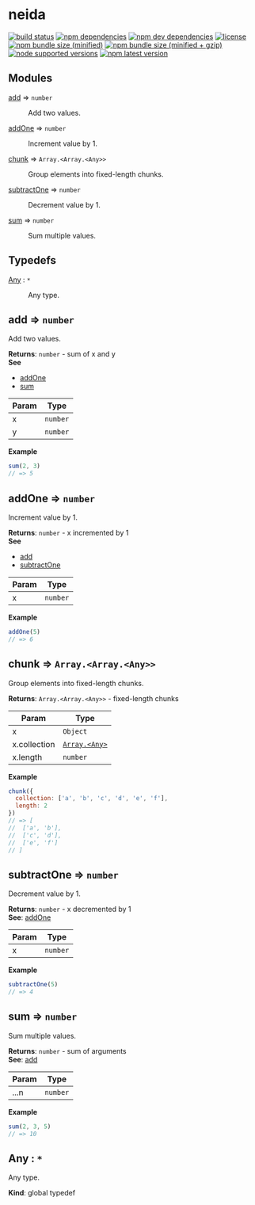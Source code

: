 # neida
[![build status][travis badge]][travis url]
[![npm dependencies][david dependencies badge]][david dependencies url]
[![npm dev dependencies][david dev dependencies badge]][david dev dependencies url]
[![license][license badge]][license file]
[![npm bundle size (minified)][bundlephobia badge]][bundlephobia url]
[![npm bundle size (minified + gzip)][bundlephobia badge zip]][bundlephobia url]
[![node supported versions][node badge]][package file]
[![npm latest version][npm badge]][npm url]

## Modules

<dl>
<dt><a href="#module_add">add</a> ⇒ <code>number</code></dt>
<dd><p>Add two values.</p>
</dd>
<dt><a href="#module_addOne">addOne</a> ⇒ <code>number</code></dt>
<dd><p>Increment value by 1.</p>
</dd>
<dt><a href="#module_chunk">chunk</a> ⇒ <code>Array.&lt;Array.&lt;Any&gt;&gt;</code></dt>
<dd><p>Group elements into fixed-length chunks.</p>
</dd>
<dt><a href="#module_subtractOne">subtractOne</a> ⇒ <code>number</code></dt>
<dd><p>Decrement value by 1.</p>
</dd>
<dt><a href="#module_sum">sum</a> ⇒ <code>number</code></dt>
<dd><p>Sum multiple values.</p>
</dd>
</dl>

## Typedefs

<dl>
<dt><a href="#Any">Any</a> : <code>*</code></dt>
<dd><p>Any type.</p>
</dd>
</dl>

<a name="module_add"></a>

## add ⇒ <code>number</code>
Add two values.

**Returns**: <code>number</code> - sum of x and y  
**See**

- [addOne](#module_addOne)
- [sum](#module_sum)


| Param | Type |
| --- | --- |
| x | <code>number</code> | 
| y | <code>number</code> | 

**Example**  
```js
sum(2, 3)
// => 5
```
<a name="module_addOne"></a>

## addOne ⇒ <code>number</code>
Increment value by 1.

**Returns**: <code>number</code> - x incremented by 1  
**See**

- [add](#module_add)
- [subtractOne](#module_subtractOne)


| Param | Type |
| --- | --- |
| x | <code>number</code> | 

**Example**  
```js
addOne(5)
// => 6
```
<a name="module_chunk"></a>

## chunk ⇒ <code>Array.&lt;Array.&lt;Any&gt;&gt;</code>
Group elements into fixed-length chunks.

**Returns**: <code>Array.&lt;Array.&lt;Any&gt;&gt;</code> - fixed-length chunks  

| Param | Type |
| --- | --- |
| x | <code>Object</code> | 
| x.collection | [<code>Array.&lt;Any&gt;</code>](#Any) | 
| x.length | <code>number</code> | 

**Example**  
```js
chunk({
  collection: ['a', 'b', 'c', 'd', 'e', 'f'],
  length: 2
})
// => [
//  ['a', 'b'],
//  ['c', 'd'],
//  ['e', 'f']
// ]
```
<a name="module_subtractOne"></a>

## subtractOne ⇒ <code>number</code>
Decrement value by 1.

**Returns**: <code>number</code> - x decremented by 1  
**See**: [addOne](#module_addOne)  

| Param | Type |
| --- | --- |
| x | <code>number</code> | 

**Example**  
```js
subtractOne(5)
// => 4
```
<a name="module_sum"></a>

## sum ⇒ <code>number</code>
Sum multiple values.

**Returns**: <code>number</code> - sum of arguments  
**See**: [add](#module_add)

| Param | Type |
| --- | --- |
| ...n | <code>number</code> | 

**Example**  
```js
sum(2, 3, 5)
// => 10
```
<a name="Any"></a>

## Any : <code>\*</code>
Any type.

**Kind**: global typedef  

[bundlephobia badge]: https://img.shields.io/bundlephobia/min/neida.svg
[bundlephobia badge zip]: https://img.shields.io/bundlephobia/minzip/neida.svg
[bundlephobia url]: https://bundlephobia.com/result?p=neida (bundlephobia: neida)
[david dependencies badge]: https://img.shields.io/david/Stassi/neida
[david dependencies url]: https://david-dm.org/Stassi/neida (david: neida)
[david dev dependencies badge]: https://img.shields.io/david/dev/Stassi/neida
[david dev dependencies url]: https://david-dm.org/Stassi/neida?type=dev (david: neida dev)
[license badge]: https://img.shields.io/npm/l/neida.svg
[license file]: LICENSE (neida license)
[node badge]: https://img.shields.io/node/v/neida.svg
[npm badge]: https://img.shields.io/npm/v/neida.svg
[npm url]: https://www.npmjs.com/package/neida (npm: neida)
[package file]: package.json (neida package.json)
[travis badge]: https://img.shields.io/travis/com/Stassi/neida.svg
[travis url]: https://travis-ci.com/Stassi/neida (travis: neida)
